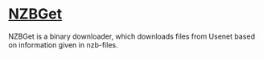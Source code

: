 # [NZBGet](https://nzbget.net/)

NZBGet is a binary downloader, which downloads files from Usenet based on information given in nzb-files.

